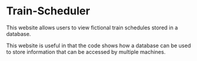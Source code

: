 # Train-Scheduler

This website allows users to view fictional train schedules stored in a database.

This website is useful in that the code shows how a database can be used to store information that can be accessed by multiple machines.
